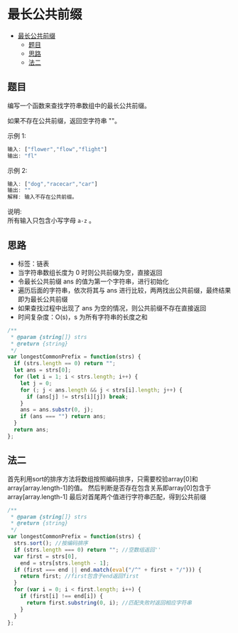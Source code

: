 最长公共前缀
===

<!-- TOC -->

- [最长公共前缀](#最长公共前缀)
  - [题目](#题目)
  - [思路](#思路)
  - [法二](#法二)

<!-- /TOC -->

## 题目
编写一个函数来查找字符串数组中的最长公共前缀。

如果不存在公共前缀，返回空字符串 ""。

示例 1:
```js
输入: ["flower","flow","flight"]
输出: "fl"
```

示例 2:
```js
输入: ["dog","racecar","car"]
输出: ""
解释: 输入不存在公共前缀。
```

说明:  
所有输入只包含小写字母 `a-z` 。

## 思路
- 标签：链表
- 当字符串数组长度为 0 时则公共前缀为空，直接返回
- 令最长公共前缀 ans 的值为第一个字符串，进行初始化
- 遍历后面的字符串，依次将其与 ans 进行比较，两两找出公共前缀，最终结果即为最长公共前缀
- 如果查找过程中出现了 ans 为空的情况，则公共前缀不存在直接返回
- 时间复杂度：O(s)，s 为所有字符串的长度之和

```js
/**
 * @param {string[]} strs
 * @return {string}
 */
var longestCommonPrefix = function(strs) {
  if (strs.length == 0) return "";
  let ans = strs[0];
  for (let i = 1; i < strs.length; i++) {
    let j = 0;
    for (; j < ans.length && j < strs[i].length; j++) {
      if (ans[j] != strs[i][j]) break;
    }
    ans = ans.substr(0, j);
    if (ans === "") return ans;
  }
  return ans;
};
```

## 法二
首先利用sort的排序方法将数组按照编码排序，只需要校验array[0]和array[array.length-1]的值。
然后判断是否存在包含关系即array[0]包含于array[array.length-1]
最后对首尾两个值进行字符串匹配，得到公共前缀

```js
/**
 * @param {string[]} strs
 * @return {string}
 */
var longestCommonPrefix = function(strs) {
  strs.sort(); //按编码排序
  if (strs.length === 0) return ""; //空数组返回''
  var first = strs[0],
    end = strs[strs.length - 1];
  if (first === end || end.match(eval("/^" + first + "/"))) {
    return first; //first包含于end返回first
  }
  for (var i = 0; i < first.length; i++) {
    if (first[i] !== end[i]) {
      return first.substring(0, i); //匹配失败时返回相应字符串
    }
  }
};
```

